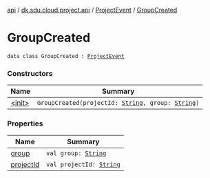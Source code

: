 [api](../../../index.md) / [dk.sdu.cloud.project.api](../../index.md) / [ProjectEvent](../index.md) / [GroupCreated](./index.md)

# GroupCreated

`data class GroupCreated : `[`ProjectEvent`](../index.md)

### Constructors

| Name | Summary |
|---|---|
| [&lt;init&gt;](-init-.md) | `GroupCreated(projectId: `[`String`](https://kotlinlang.org/api/latest/jvm/stdlib/kotlin/-string/index.html)`, group: `[`String`](https://kotlinlang.org/api/latest/jvm/stdlib/kotlin/-string/index.html)`)` |

### Properties

| Name | Summary |
|---|---|
| [group](group.md) | `val group: `[`String`](https://kotlinlang.org/api/latest/jvm/stdlib/kotlin/-string/index.html) |
| [projectId](project-id.md) | `val projectId: `[`String`](https://kotlinlang.org/api/latest/jvm/stdlib/kotlin/-string/index.html) |
